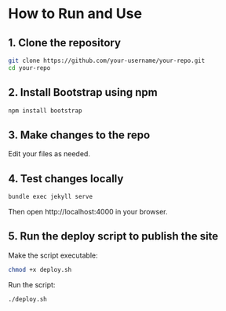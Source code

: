 # How to Run and Use

## 1. Clone the repository
```bash
git clone https://github.com/your-username/your-repo.git
cd your-repo
```

## 2. Install Bootstrap using npm
```bash
npm install bootstrap
```

## 3. Make changes to the repo

Edit your files as needed.

## 4. Test changes locally
```bash
bundle exec jekyll serve
```

Then open http://localhost:4000 in your browser.

## 5. Run the deploy script to publish the site

Make the script executable:
```bash
chmod +x deploy.sh
```

Run the script:
```bash
./deploy.sh
```